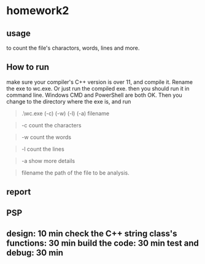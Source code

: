 # homework2
## usage
to count the file's charactors, words, lines and more.
## How to run 
make sure your compiler's C++ version is over 11, and compile it. Rename the exe to wc.exe.
Or just run the compiled exe.
then you should run it in command line. Windows CMD and PowerShell are both OK.
Then you change to the directory where the exe is, and run
> .\wc.exe (-c) (-w) (-l) (-a) filename

> -c count the characters

> -w count the words

> -l count the lines

> -a show more details

> filename the path of the file to be analysis.

## report

PSP
---
design: 10 min
check the C++ string class's functions: 30 min 
build the code: 30 min 
test and debug: 30 min
---



